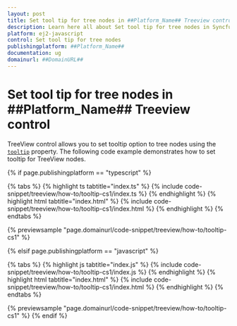 ```yaml
---
layout: post
title: Set tool tip for tree nodes in ##Platform_Name## Treeview control | Syncfusion
description: Learn here all about Set tool tip for tree nodes in Syncfusion ##Platform_Name## Treeview control of Syncfusion Essential JS 2 and more.
platform: ej2-javascript
control: Set tool tip for tree nodes 
publishingplatform: ##Platform_Name##
documentation: ug
domainurl: ##DomainURL##
---
```


# Set tool tip for tree nodes in ##Platform_Name## Treeview control

TreeView control allows you to set tooltip option to tree nodes using the [`tooltip`](../../api/treeview/fieldsSettingsModel/#tooltip) property. The following code example demonstrates how to set tooltip for TreeView nodes.

{% if page.publishingplatform == "typescript" %}

 {% tabs %}
{% highlight ts tabtitle="index.ts" %}
{% include code-snippet/treeview/how-to/tooltip-cs1/index.ts %}
{% endhighlight %}
{% highlight html tabtitle="index.html" %}
{% include code-snippet/treeview/how-to/tooltip-cs1/index.html %}
{% endhighlight %}
{% endtabs %}
        
{% previewsample "page.domainurl/code-snippet/treeview/how-to/tooltip-cs1" %}

{% elsif page.publishingplatform == "javascript" %}

{% tabs %}
{% highlight js tabtitle="index.js" %}
{% include code-snippet/treeview/how-to/tooltip-cs1/index.js %}
{% endhighlight %}
{% highlight html tabtitle="index.html" %}
{% include code-snippet/treeview/how-to/tooltip-cs1/index.html %}
{% endhighlight %}
{% endtabs %}

{% previewsample "page.domainurl/code-snippet/treeview/how-to/tooltip-cs1" %}
{% endif %}
